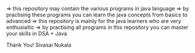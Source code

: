 => this repository may contain the various programs in java language
=> by practising these programs you can learn the java concepts from basics to advanced
=> this repository is mainly for the java learners who are very enthusiaitic
=> by practising all programs in this repository you can master your skills in DSA + Java

Thank You!
Sivasai Nukala
